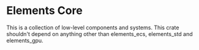 # Elements Core

This is a collection of low-level components and systems. This crate shouldn't depend on anything other than elements_ecs, elements_std and elements_gpu.
